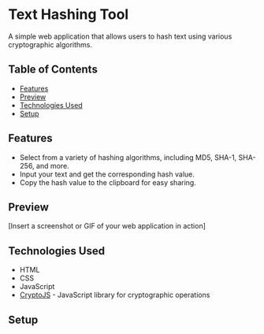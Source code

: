 # Text Hashing Tool

A simple web application that allows users to hash text using various cryptographic algorithms.

## Table of Contents

- [Features](#features)
- [Preview](#preview)
- [Technologies Used](#technologies-used)
- [Setup](#setup)

## Features

- Select from a variety of hashing algorithms, including MD5, SHA-1, SHA-256, and more.
- Input your text and get the corresponding hash value.
- Copy the hash value to the clipboard for easy sharing.

## Preview

[Insert a screenshot or GIF of your web application in action]

## Technologies Used

- HTML
- CSS
- JavaScript
- [CryptoJS](https://cryptojs.gitbook.io/docs/) - JavaScript library for cryptographic operations

## Setup


